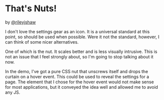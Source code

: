 That's Nuts!
============
by [@rileyjshaw](https://twitter.com/rileyjshaw)

I don't love the settings gear as an icon. It is a universal standard at this point, so should be used when possible. Were it not the standard, however, I can think of some nicer alternatives. 

One of which is the nut. It scales better and is less visually intrusive. This is not an issue that I feel strongly about, so I'm going to stop talking about it now.

In the demo, I've got a pure CSS nut that unscrews itself and drops the curtain on a hover event. This could be used to reveal the settings for a page. The element that I chose for the hover event would not make sense for most applications, but it conveyed the idea well and allowed me to avoid any JS.
